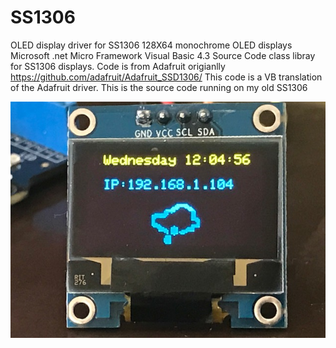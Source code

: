 # SS1306
OLED display driver for SS1306 128X64 monochrome OLED displays
Microsoft .net Micro Framework Visual Basic 4.3 Source Code
class libray for SS1306 displays.
Code is from Adafruit origianlly https://github.com/adafruit/Adafruit_SSD1306/ This code is a VB translation of the Adafruit driver.
This is the source code running on my old SS1306 

![Screenshot](https://github.com/Dweaver309/SS1306/blob/Images/SS1306.JPG)
